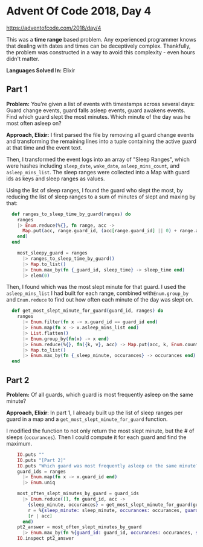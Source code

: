# Advent Of Code 2018, Day 4

https://adventofcode.com/2018/day/4

This was a **time range** based problem.  Any experienced programmer knows that dealing with dates and times can be deceptively complex.  Thankfully, the problem was constructed in a way to avoid this complexity - even hours didn't matter.

**Languages Solved In:** Elixir

## Part 1

**Problem:** You're given a list of events with timestamps across several days:  Guard change events, guard falls asleep events, guard awakens events.  Find which guard slept the most minutes.  Which minute of the day was he most often asleep on?

**Approach, Elixir:** I first parsed the file by removing all guard change events and transforming the remaining lines into a tuple containing the active guard at that time and the event text.

Then, I transformed the event logs into an array of "Sleep Ranges", which were hashes including `sleep_date`, `wake_date`, `asleep_mins_count`, and `asleep_mins_list`.  The sleep ranges were collected into a Map with guard ids as keys and sleep ranges as values.

Using the list of sleep ranges, I found the guard who slept the most, by reducing the list of sleep ranges to a sum of minutes of slept and maxing by that:
```elixir
  def ranges_to_sleep_time_by_guard(ranges) do
    ranges
    |> Enum.reduce(%{}, fn range, acc ->
      Map.put(acc, range.guard_id, (acc[range.guard_id] || 0) + range.asleep_mins_count)
    end)
  end

    most_sleepy_guard = ranges
      |> ranges_to_sleep_time_by_guard()
      |> Map.to_list()
      |> Enum.max_by(fn {_guard_id, sleep_time} -> sleep_time end)
      |> elem(0)
```

Then, I found which was the most slept minute for that guard.  I used the `asleep_mins_list` I had built for each range, combined with`Enum.group_by` and `Enum.reduce` to find out how often each minute of the day was slept on.

```elixir
  def get_most_slept_minute_for_guard(guard_id, ranges) do
    ranges
      |> Enum.filter(fn x -> x.guard_id == guard_id end)
      |> Enum.map(fn x -> x.asleep_mins_list end)
      |> List.flatten()
      |> Enum.group_by(fn(x) -> x end)
      |> Enum.reduce(%{}, fn({k, v}, acc) -> Map.put(acc, k, Enum.count(v)) end)
      |> Map.to_list()
      |> Enum.max_by(fn {_sleep_minute, occurances} -> occurances end)
  end
```

## Part 2

**Problem:** Of all guards, which guard is most frequently asleep on the same minute?

**Approach, Elixir**:  In part 1, I already built up the list of sleep ranges per guard in a map and a `get_most_slept_minute_for_guard` function. 

I modified the function to not only return the most slept minute, but the # of sleeps (`occurances`).  Then I could  compute it for each guard and find the maximum.

```elixir
    IO.puts ""
    IO.puts "[Part 2]"
    IO.puts "Which guard was most frequently asleep on the same minute?"
    guard_ids = ranges
      |> Enum.map(fn x -> x.guard_id end)
      |> Enum.uniq

    most_often_slept_minutes_by_guard = guard_ids
      |> Enum.reduce([], fn guard_id, acc ->
        {sleep_minute, occurances} = get_most_slept_minute_for_guard(guard_id, ranges)
        r = %{sleep_minute: sleep_minute, occurances: occurances, guard_id: guard_id}
        [r | acc]
      end)
    pt2_answer = most_often_slept_minutes_by_guard
      |> Enum.max_by(fn %{guard_id: guard_id, occurances: occurances, sleep_minute: sleep_minute} -> occurances end )
    IO.inspect pt2_answer
```


